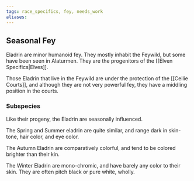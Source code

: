 ```yaml
---
tags: race_specifics, fey, needs_work
aliases:
---
```

## Seasonal Fey
Eladrin are minor humanoid fey. They mostly inhabit the Feywild, but some have been seen in Alaturmen. They are the progenitors of the [[Elven Specifics|Elves]].

Those Eladrin that live in the Feywild are under the protection of the [[Ceilie Courts]], and although they are not very powerful fey, they have a middling position in the courts.

### Subspecies
Like their progeny, the Eladrin are seasonally influenced. 

The Spring and Summer eladrin are quite similar, and range dark in skin-tone, hair color, and eye color. 

The Autumn Eladrin are comparatively colorful, and tend to be colored brighter than their kin. 

The Winter Eladrin are mono-chromic, and have barely any color to their skin. They are often pitch black or pure white, wholly. 